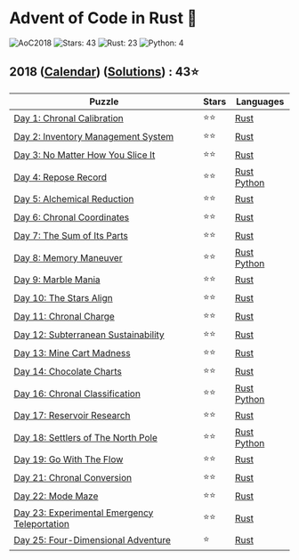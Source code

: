 # Advent of Code in Rust 🦀

![AoC2018](https://img.shields.io/badge/Advent_of_Code-2018-8A2BE2)
![Stars: 43](https://img.shields.io/badge/Stars-43⭐-blue)
![Rust: 23](https://img.shields.io/badge/Rust-23-cyan?logo=Rust)
![Python: 4](https://img.shields.io/badge/Python-4-cyan?logo=Python)

## 2018 ([Calendar](https://adventofcode.com/2018)) ([Solutions](../2018/)) : 43⭐

Puzzle                                                                               | Stars | Languages
------------------------------------------------------------------------------------ | ----- | -----------
[Day 1: Chronal Calibration](https://adventofcode.com/2018/day/1)                    | ⭐⭐  | [Rust](../2018/day1/day1.rs)
[Day 2: Inventory Management System](https://adventofcode.com/2018/day/2)            | ⭐⭐  | [Rust](../2018/day2/day2.rs)
[Day 3: No Matter How You Slice It](https://adventofcode.com/2018/day/3)             | ⭐⭐  | [Rust](../2018/day3/day3.rs)
[Day 4: Repose Record](https://adventofcode.com/2018/day/4)                          | ⭐⭐  | [Rust](../2018/day4/day4.rs) [Python](../2018/day4/day4.py)
[Day 5: Alchemical Reduction](https://adventofcode.com/2018/day/5)                   | ⭐⭐  | [Rust](../2018/day5/day5.rs)
[Day 6: Chronal Coordinates](https://adventofcode.com/2018/day/6)                    | ⭐⭐  | [Rust](../2018/day6/day6.rs)
[Day 7: The Sum of Its Parts](https://adventofcode.com/2018/day/7)                   | ⭐⭐  | [Rust](../2018/day7/day7.rs)
[Day 8: Memory Maneuver](https://adventofcode.com/2018/day/8)                        | ⭐⭐  | [Rust](../2018/day8/day8.rs) [Python](../2018/day8/day8.py)
[Day 9: Marble Mania](https://adventofcode.com/2018/day/9)                           | ⭐⭐  | [Rust](../2018/day9/day9.rs)
[Day 10: The Stars Align](https://adventofcode.com/2018/day/10)                      | ⭐⭐  | [Rust](../2018/day10/day10.rs)
[Day 11: Chronal Charge](https://adventofcode.com/2018/day/11)                       | ⭐⭐  | [Rust](../2018/day11/day11.rs)
[Day 12: Subterranean Sustainability](https://adventofcode.com/2018/day/12)          | ⭐⭐  | [Rust](../2018/day12/day12.rs)
[Day 13: Mine Cart Madness](https://adventofcode.com/2018/day/13)                    | ⭐⭐  | [Rust](../2018/day13/day13.rs)
[Day 14: Chocolate Charts](https://adventofcode.com/2018/day/14)                     | ⭐⭐  | [Rust](../2018/day14/day14.rs)
[Day 16: Chronal Classification](https://adventofcode.com/2018/day/16)               | ⭐⭐  | [Rust](../2018/day16/day16.rs) [Python](../2018/day16/day16.py)
[Day 17: Reservoir Research](https://adventofcode.com/2018/day/17)                   | ⭐⭐  | [Rust](../2018/day17/day17.rs)
[Day 18: Settlers of The North Pole](https://adventofcode.com/2018/day/18)           | ⭐⭐  | [Rust](../2018/day18/day18.rs) [Python](../2018/day18/day18.py)
[Day 19: Go With The Flow](https://adventofcode.com/2018/day/19)                     | ⭐⭐  | [Rust](../2018/day19/day19.rs)
[Day 21: Chronal Conversion](https://adventofcode.com/2018/day/21)                   | ⭐⭐  | [Rust](../2018/day21/day21.rs)
[Day 22: Mode Maze](https://adventofcode.com/2018/day/22)                            | ⭐⭐  | [Rust](../2018/day22/day22.rs)
[Day 23: Experimental Emergency Teleportation](https://adventofcode.com/2018/day/23) | ⭐⭐  | [Rust](../2018/day23/day23.rs)
[Day 25: Four-Dimensional Adventure](https://adventofcode.com/2018/day/25)           | ⭐   | [Rust](../2018/day25/day25.rs)
